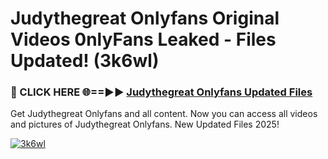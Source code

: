 # Judythegreat Onlyfans Original Videos 0nlyFans Leaked - Files Updated! (3k6wl)

<h3>🔴 CLICK HERE 🌐==►► <a href="https://tinyurl.com/2m67pmp6" rel="nofollow">Judythegreat Onlyfans Updated Files</a></h3>

Get Judythegreat Onlyfans and all content. Now you can access all videos and pictures of Judythegreat Onlyfans. New Updated Files 2025!

[![3k6wl](https://i.imgur.com/H4QAA4z.gif)](https://tinyurl.com/2m67pmp6)
